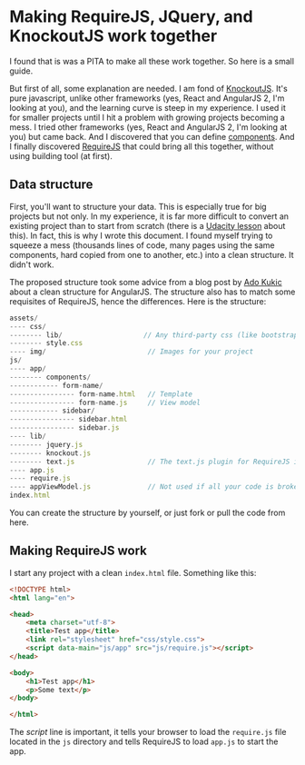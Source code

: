 # Making RequireJS, JQuery, and KnockoutJS work together

I found that is was a PITA to make all these work together. So here is a small guide.

But first of all, some explanation are needed. I am fond of [KnockoutJS](http://knockoutjs.com). It's pure javascript, unlike other frameworks (yes, React and AngularJS 2, I'm looking at you), and the learning curve is steep in my experience. I used it for smaller projects until I hit a problem with growing projects becoming a mess. I tried other frameworks (yes, React and AngularJS 2, I'm looking at you) but came back. And I discovered that you can define [components](http://knockoutjs.com/documentation/component-overview.html). And I finally discovered [RequireJS](http://requirejs.org/) that could bring all this together, without using building tool (at first).

## Data structure
First, you'll want to structure your data. This is especially true for big projects but not only. In my experience, it is far more difficult to convert an existing project than to start from scratch (there is a [Udacity lesson](https://www.udacity.com/course/javascript-design-patterns--ud989) about this). In fact, this is why I wrote this document. I found myself trying to squeeze a mess (thousands lines of code, many pages using the same components, hard copied from one to another, etc.) into a clean structure. It didn't work.

The proposed structure took some advice from a blog post by [Ado Kukic](https://scotch.io/tutorials/angularjs-best-practices-directory-structure#a-better-structure-and-foundation) about a clean structure for AngularJS. The structure also has to match some requisites of RequireJS, hence the differences. Here is the structure:

```javascript
assets/
---- css/
-------- lib/                    // Any third-party css (like bootstrap.css)
-------- style.css
---- img/                         // Images for your project
js/
---- app/
-------- components/
------------ form-name/
---------------- form-name.html   // Template
---------------- form-name.js     // View model
------------ sidebar/
---------------- sidebar.html
---------------- sidebar.js
---- lib/
-------- jquery.js
-------- knockout.js
-------- text.js                  // The text.js plugin for RequireJS is used for reading knockout templates
---- app.js
---- require.js
---- appViewModel.js              // Not used if all your code is broken into components
index.html
```

You can create the structure by yourself, or just fork or pull the code from here.

## Making RequireJS work
I start any project with a clean `index.html` file. Something like this:

```html
<!DOCTYPE html>
<html lang="en">

<head>
    <meta charset="utf-8">
    <title>Test app</title>
    <link rel="stylesheet" href="css/style.css">
    <script data-main="js/app" src="js/require.js"></script>
</head>

<body>
    <h1>Test app</h1>
    <p>Some text</p>
</body>

</html>
```

The *script* line is important, it tells your browser to load the `require.js` file located in the `js` directory and tells RequireJS to load `app.js` to start the app.
